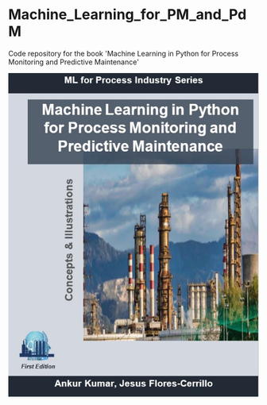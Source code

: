 # Machine_Learning_for_PM_and_PdM

Code repository for the book 'Machine Learning in Python for Process Monitoring and Predictive Maintenance'

<p align="center">
  <img src="/Images/CoverPage1.JPG" />
</p>
